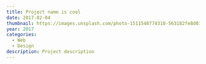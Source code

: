 ```yaml
---
title: Project name is cool
date: 2017-02-04
thumbnail: https://images.unsplash.com/photo-1511548774318-563182fe8d03?ixlib=rb-0.3.5&ixid=eyJhcHBfaWQiOjEyMDd9&s=226688553251c9261fa28de062b96b40&auto=format&fit=crop&w=2100&q=80
year: 2017
categories:
  - Web
  - Design
description: Project description
---
```

